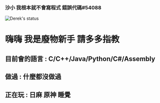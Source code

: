 ### 沙小 我根本就不會寫程式 錯誤代碼#54088
![Derek's status](https://github-readme-stats-m6fi.vercel.app/api?username=Derek46518&show_icons=true&theme=transparent)


<!--
**Derek46518/Derek46518** is a ✨ _special_ ✨ repository because its `README.md` (this file) appears on your GitHub profile.

Here are some ideas to get you started:

- 🔭 I’m currently working on ...
- 🌱 I’m currently learning ...
- 👯 I’m looking to collaborate on ...
- 🤔 I’m looking for help with ...
- 💬 Ask me about ...
- 📫 How to reach me: ...
- 😄 Pronouns: ...
- ⚡ Fun fact: ...
-->

# 嗨嗨 我是廢物新手 請多多指教
## 目前會的語言 : C/C++/Java/Python/C#/Assembly
## 做過 : 什麼都沒做過
## 正在玩 : 日麻 原神 睡覺
